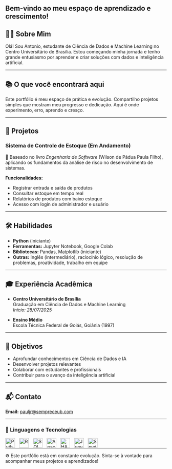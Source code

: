 Bem-vindo ao meu espaço de aprendizado e crescimento!
---

## 👨‍💻 Sobre Mim

Olá! Sou Antonio, estudante de Ciência de Dados e Machine Learning no Centro Universitário de Brasília. Estou começando minha jornada e tenho grande entusiasmo por aprender e criar soluções com dados e inteligência artificial.

---

## 📚 O que você encontrará aqui

Este portfólio é meu espaço de prática e evolução. Compartilho projetos simples que mostram meu progresso e dedicação. Aqui é onde experimento, erro, aprendo e cresço.

---

## 🚀 Projetos

### Sistema de Controle de Estoque (Em Andamento)

📘 Baseado no livro *Engenharia de Software* (Wilson de Pádua Paula Filho), aplicando os fundamentos da análise de risco no desenvolvimento de sistemas.

**Funcionalidades:**
- Registrar entrada e saída de produtos  
- Consultar estoque em tempo real  
- Relatórios de produtos com baixo estoque  
- Acesso com login de administrador e usuário  

---

## 🛠️ Habilidades

- **Python** (iniciante)  
- **Ferramentas:** Jupyter Notebook, Google Colab  
- **Bibliotecas:** Pandas, Matplotlib (iniciante)  
- **Outras:** Inglês (intermediário), raciocínio lógico, resolução de problemas, proatividade, trabalho em equipe  

---

## 🎓 Experiência Acadêmica

- **Centro Universitário de Brasília**  
  Graduação em Ciência de Dados e Machine Learning  
  *Início: 28/07/2025*

- **Ensino Médio**  
  Escola Técnica Federal de Goiás, Goiânia (1997)

---

## 🎯 Objetivos

- Aprofundar conhecimentos em Ciência de Dados e IA  
- Desenvolver projetos relevantes  
- Colaborar com estudantes e profissionais  
- Contribuir para o avanço da inteligência artificial  

---

## 📬 Contato

**Email:** [pauljr@sempreceub.com](mailto:pauljr@sempreceub.com)

---

### 🤖 Linguagens e Tecnologias

<img 
    align="left" 
    alt="Python"
    title="Python" 
    width="30px" 
    style="padding-right: 10px;" 
    src="https://cdn.jsdelivr.net/gh/devicons/devicon@latest/icons/python/python-original.svg" 
/>
<img 
    align="left" 
    alt="R" 
    title="R"
    width="30px" 
    style="padding-right: 10px;" 
    src="https://cdn.jsdelivr.net/gh/devicons/devicon@latest/icons/r/r-plain.svg" 
/>
<img 
    align="left" 
    alt="SQL" 
    title="SQL"
    width="30px" 
    style="padding-right: 10px;" 
    src="https://cdn.jsdelivr.net/gh/devicons/devicon@latest/icons/sqldeveloper/sqldeveloper-original.svg" 
/>
<img 
    align="left" 
    alt="Apache Spark"
    title="Apache Spark" 
    width="30px" 
    style="padding-right: 10px;" 
    src="https://cdn.jsdelivr.net/gh/devicons/devicon@latest/icons/apachespark/apachespark-original-wordmark.svg" 
/>
<img 
    align="left" 
    alt="HADOOP"
    title="HADOOP" 
    width="30px" 
    style="padding-right: 10px;" 
    src="https://cdn.jsdelivr.net/gh/devicons/devicon@latest/icons/hadoop/hadoop-original.svg" 
/>
<img 
    align="left" 
    alt="Jupyter" 
    title="Jupyter"
    width="30px" 
    style="padding-right: 10px;" 
    src="https://cdn.jsdelivr.net/gh/devicons/devicon@latest/icons/jupyter/jupyter-original-wordmark.svg" 
/>
<img 
    align="left" 
    alt="Spyder" 
    title="Spyder"
    width="30px" 
    style="padding-right: 10px;" 
    src="https://cdn.jsdelivr.net/gh/devicons/devicon@latest/icons/spyder/spyder-original.svg" 
/>

<br/>

---
⚙️ Este portfólio está em constante evolução. Sinta-se à vontade para acompanhar meus projetos e aprendizados!
